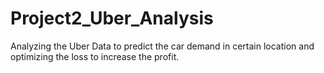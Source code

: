 # Project2_Uber_Analysis
Analyzing the Uber Data to predict the car demand in certain location and optimizing the loss to increase the profit.
